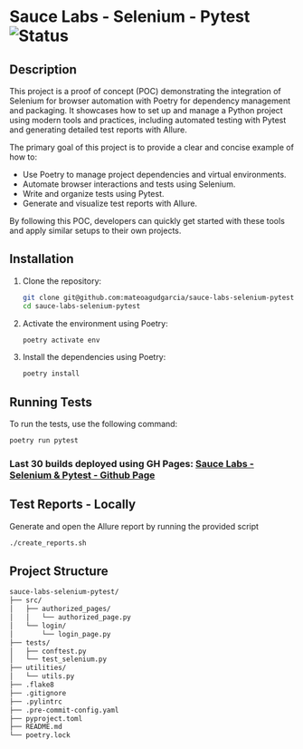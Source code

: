# Sauce Labs - Selenium - Pytest ![Status](https://github.com/MateoAgudGarcia/sauce-labs-selenium-pytest/actions/workflows/main-branch-deployment.yml/badge.svg)

## Description

This project is a proof of concept (POC) demonstrating the integration of Selenium for browser automation with Poetry for dependency management and packaging. It showcases how to set up and manage a Python project using modern tools and practices, including automated testing with Pytest and generating detailed test reports with Allure.

The primary goal of this project is to provide a clear and concise example of how to:

- Use Poetry to manage project dependencies and virtual environments.
- Automate browser interactions and tests using Selenium.
- Write and organize tests using Pytest.
- Generate and visualize test reports with Allure.

By following this POC, developers can quickly get started with these tools and apply similar setups to their own projects.

## Installation

1. Clone the repository:

   ```sh
   git clone git@github.com:mateoagudgarcia/sauce-labs-selenium-pytest.git
   cd sauce-labs-selenium-pytest
   ```

2. Activate the environment using Poetry:

   ```sh
   poetry activate env
   ```

3. Install the dependencies using Poetry:
   ```sh
   poetry install
   ```

## Running Tests

To run the tests, use the following command:

```sh
poetry run pytest
```

### Last 30 builds deployed using GH Pages: [Sauce Labs - Selenium & Pytest - Github Page](https://mateoagudgarcia.github.io/sauce-labs-selenium-pytest)

## Test Reports - Locally

Generate and open the Allure report by running the provided script

```sh
./create_reports.sh
```

## Project Structure

```sh
sauce-labs-selenium-pytest/
├── src/
│   ├── authorized_pages/
│   │   └── authorized_page.py
│   └── login/
│       └── login_page.py
├── tests/
│   ├── conftest.py
│   └── test_selenium.py
├── utilities/
│   └── utils.py
├── .flake8
├── .gitignore
├── .pylintrc
├── .pre-commit-config.yaml
├── pyproject.toml
├── README.md
└── poetry.lock
```
